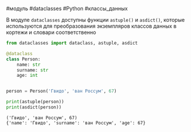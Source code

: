 #модуль #dataclasses #Python #классы_данных


В модуле `dataclasses` доступны функции `astuple()` и `asdict()`, которые используются для преобразования экземпляров классов данных в кортежи и словари соответственно
```python
from dataclasses import dataclass, astuple, asdict

@dataclass
class Person:
    name: str
    surname: str
    age: int


person = Person('Гвидо', 'ван Россум', 67)

print(astuple(person))
print(asdict(person))
```
```
('Гвидо', 'ван Россум', 67)
{'name': 'Гвидо', 'surname': 'ван Россум', 'age': 67}
```
